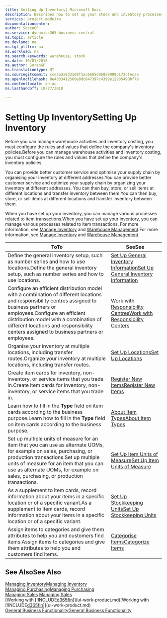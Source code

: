 ```yaml
---
title: Setting Up Inventory| Microsoft Docs
description: Describes how to set up your stock and inventory processes, including transfer routes and locations, such as warehouses.
services: project-madeira
documentationcenter: 
author: SorenGP
ms.service: dynamics365-business-central
ms.topic: article
ms.devlang: na
ms.tgt_pltfrm: na
ms.workload: na
ms.search.keywords: warehouse, stock
ms.date: 10/01/2018
ms.author: SorenGP
ms.translationtype: HT
ms.sourcegitcommit: cce3a3a8331d8f1ac6665d9b9a9908b172cfecaa
ms.openlocfilehash: 8e4033412560e8dc847397c4399e12985490bf78
ms.contentlocale: en-au
ms.lasthandoff: 10/27/2018

---
```

# <a name="setting-up-inventory"></a><span data-ttu-id="69043-103">Setting Up Inventory</span><span class="sxs-lookup"><span data-stu-id="69043-103">Setting Up Inventory</span></span>
<span data-ttu-id="69043-104">Before you can manage warehouse activities and inventory costing, you must configure the rules and values that define the company's inventory policies.</span><span class="sxs-lookup"><span data-stu-id="69043-104">Before you can manage warehouse activities and inventory costing, you must configure the rules and values that define the company's inventory policies.</span></span>

<span data-ttu-id="69043-105">You can provide better customer service and optimise your supply chain by organising your inventory at different addresses.</span><span class="sxs-lookup"><span data-stu-id="69043-105">You can provide better customer service and optimize your supply chain by organizing your inventory at different addresses.</span></span> <span data-ttu-id="69043-106">You can then buy, store, or sell items at different locations and transfer inventory between them.</span><span class="sxs-lookup"><span data-stu-id="69043-106">You can then buy, store, or sell items at different locations and transfer inventory between them.</span></span>

<span data-ttu-id="69043-107">When you have set up your inventory, you can manage various processes related to item transactions.</span><span class="sxs-lookup"><span data-stu-id="69043-107">When you have set up your inventory, you can manage various processes related to item transactions.</span></span> <span data-ttu-id="69043-108">For more information, see [Manage Inventory](inventory-manage-inventory.md) and [Warehouse Management](warehouse-manage-warehouse.md).</span><span class="sxs-lookup"><span data-stu-id="69043-108">For more information, see [Manage Inventory](inventory-manage-inventory.md) and [Warehouse Management](warehouse-manage-warehouse.md).</span></span>

| <span data-ttu-id="69043-109">To</span><span class="sxs-lookup"><span data-stu-id="69043-109">To</span></span> | <span data-ttu-id="69043-110">See</span><span class="sxs-lookup"><span data-stu-id="69043-110">See</span></span> |
| --- | --- |
| <span data-ttu-id="69043-111">Define the general inventory setup, such as number series and how to use locations.</span><span class="sxs-lookup"><span data-stu-id="69043-111">Define the general inventory setup, such as number series and how to use locations.</span></span> |[<span data-ttu-id="69043-112">Set Up General Inventory Information</span><span class="sxs-lookup"><span data-stu-id="69043-112">Set Up General Inventory Information</span></span>](inventory-how-setup-general.md) |
|<span data-ttu-id="69043-113">Configure an efficient distribution model with a combination of different locations and responsibility centres assigned to business partners or employees.</span><span class="sxs-lookup"><span data-stu-id="69043-113">Configure an efficient distribution model with a combination of different locations and responsibility centers assigned to business partners or employees.</span></span>|[<span data-ttu-id="69043-114">Work with Responsibility Centres</span><span class="sxs-lookup"><span data-stu-id="69043-114">Work with Responsibility Centers</span></span>](inventory-responsibility-centers.md)|
| <span data-ttu-id="69043-115">Organise your inventory at multiple locations, including transfer routes.</span><span class="sxs-lookup"><span data-stu-id="69043-115">Organize your inventory at multiple locations, including transfer routes.</span></span> |[<span data-ttu-id="69043-116">Set Up Locations</span><span class="sxs-lookup"><span data-stu-id="69043-116">Set Up Locations</span></span>](inventory-how-register-new-items.md) |
| <span data-ttu-id="69043-117">Create item cards for inventory, non-inventory, or service items that you trade in.</span><span class="sxs-lookup"><span data-stu-id="69043-117">Create item cards for inventory, non-inventory, or service items that you trade in.</span></span> |[<span data-ttu-id="69043-118">Register New Items</span><span class="sxs-lookup"><span data-stu-id="69043-118">Register New Items</span></span>](inventory-how-register-new-items.md) |
|<span data-ttu-id="69043-119">Learn how to fill in the **Type** field on item cards according to the business purpose.</span><span class="sxs-lookup"><span data-stu-id="69043-119">Learn how to fill in the **Type** field on item cards according to the business purpose.</span></span>|[<span data-ttu-id="69043-120">About Item Types</span><span class="sxs-lookup"><span data-stu-id="69043-120">About Item Types</span></span>](inventory-about-item-types.md)| 
|<span data-ttu-id="69043-121">Set up multiple units of measure for an item that you can use as alternate UOMs, for example on sales, purchasing, or production transactions.</span><span class="sxs-lookup"><span data-stu-id="69043-121">Set up multiple units of measure for an item that you can use as alternate UOMs, for example on sales, purchasing, or production transactions.</span></span>|[<span data-ttu-id="69043-122">Set Up Item Units of Measure</span><span class="sxs-lookup"><span data-stu-id="69043-122">Set Up Item Units of Measure</span></span>](inventory-how-setup-units-of-measure.md)|
|<span data-ttu-id="69043-123">As a supplement to item cards, record information about your items in a specific location or of a specific variant.</span><span class="sxs-lookup"><span data-stu-id="69043-123">As a supplement to item cards, record information about your items in a specific location or of a specific variant.</span></span>|[<span data-ttu-id="69043-124">Set Up Stockkeeping Units</span><span class="sxs-lookup"><span data-stu-id="69043-124">Set Up Stockkeeping Units</span></span>](inventory-how-to-set-up-stockkeeping-units.md)|
| <span data-ttu-id="69043-125">Assign items to categories and give them attributes to help you and customers find items.</span><span class="sxs-lookup"><span data-stu-id="69043-125">Assign items to categories and give them attributes to help you and customers find items.</span></span> |[<span data-ttu-id="69043-126">Categorise Items</span><span class="sxs-lookup"><span data-stu-id="69043-126">Categorize Items</span></span>](inventory-how-categorize-items.md) |

## <a name="see-also"></a><span data-ttu-id="69043-127">See Also</span><span class="sxs-lookup"><span data-stu-id="69043-127">See Also</span></span>
[<span data-ttu-id="69043-128">Managing Inventory</span><span class="sxs-lookup"><span data-stu-id="69043-128">Managing Inventory</span></span>](inventory-manage-inventory.md)  
[<span data-ttu-id="69043-129">Managing Purchasing</span><span class="sxs-lookup"><span data-stu-id="69043-129">Managing Purchasing</span></span>](purchasing-manage-purchasing.md)  
<span data-ttu-id="69043-130">[Managing Sales](sales-manage-sales.md)  </span><span class="sxs-lookup"><span data-stu-id="69043-130">[Managing Sales](sales-manage-sales.md)  </span></span>  
<span data-ttu-id="69043-131">[Working with [!INCLUDE[d365fin](includes/d365fin_md.md)]](ui-work-product.md)</span><span class="sxs-lookup"><span data-stu-id="69043-131">[Working with [!INCLUDE[d365fin](includes/d365fin_md.md)]](ui-work-product.md)</span></span>  
[<span data-ttu-id="69043-132">General Business Functionality</span><span class="sxs-lookup"><span data-stu-id="69043-132">General Business Functionality</span></span>](ui-across-business-areas.md)


